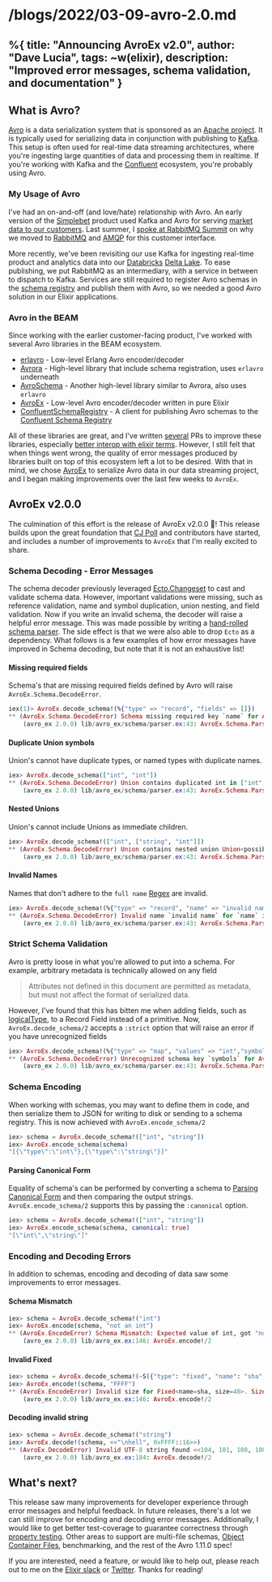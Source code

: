 # /blogs/2022/03-09-avro-2.0.md
%{
    title: "Announcing AvroEx v2.0",
    author: "Dave Lucia",
    tags: ~w(elixir),
    description: "Improved error messages, schema validation, and documentation"
}
---
## What is Avro?

[Avro](https://avro.apache.org/) is a data serialization system that is sponsored as an [Apache project](https://www.apache.org/). It is typically used for serializing data in conjunction with publishing to [Kafka](https://kafka.apache.org/). This setup is often used for real-time data streaming architectures, where you're ingesting large quantities of data and processing them in realtime. If you're working with Kafka and the [Confluent](https://www.confluent.io/) ecosystem, you're probably using Avro.

### My Usage of Avro

I've had an on-and-off (and love/hate) relationship with Avro. An early version of the [Simplebet](https://simplebet.io/) product used Kafka and Avro for serving [market data to our customers](https://thinkingelixir.com/podcast-episodes/075-rabbitmq-and-commanded-at-simplebet-with-dave-lucia/). Last summer, I [spoke at RabbitMQ Summit](https://github.com/davydog187/migrating_from_kafka) on why we moved to [RabbitMQ](https://www.rabbitmq.com/) and [AMQP](https://www.amqp.org/) for this customer interface.

More recently, we've been revisiting our use Kafka for ingesting real-time product and analytics data into our [Databricks](https://databricks.com/) [Delta Lake](https://delta.io/). To ease publishing, we put RabbitMQ as an intermediary, with a service in between to dispatch to Kafka. Services are still required to register Avro schemas in the [schema registry](https://docs.confluent.io/platform/current/schema-registry/index.html) and publish them with Avro, so we needed a good Avro solution in our Elixir applications.

### Avro in the BEAM

Since working with the earlier customer-facing product, I've worked with several Avro libraries in the BEAM ecosystem.

* [erlavro](https://github.com/klarna/erlavro) - Low-level Erlang Avro encoder/decoder
* [Avrora](https://github.com/Strech/avrora) - High-level library that include schema registration, uses `erlavro` underneath
* [AvroSchema](https://github.com/cogini/avro_schema) - Another high-level library similar to Avrora, also uses `erlavro`
* [AvroEx](https://github.com/beam-community/avro_ex) - Low-level Avro encoder/decoder written in pure Elixir
* [ConfluentSchemaRegistry](https://github.com/cogini/confluent_schema_registry) - A client for publishing Avro schemas to the [Confluent Schema Registry](https://docs.confluent.io/platform/current/schema-registry/index.html)

All of these libraries are great, and I've written [several](https://github.com/klarna/erlavro/commits?author=davydog187) PRs to improve these libraries, especially [better interop with elixir terms](https://github.com/cogini/avro_schema/commits?author=davydog187). However, I still felt that when things went wrong, the quality of error messages produced by libraries built on top of this ecosystem left a lot to be desired. With that in mind, we chose [AvroEx](https://github.com/beam-community/avro_ex) to serialize Avro data in our data streaming project, and I began making improvements over the last few weeks to `AvroEx`.

## AvroEx v2.0.0

The culmination of this effort is the release of AvroEx v2.0.0 🥳! This release builds upon the great foundation that [CJ Poll](https://github.com/CJPoll) and contributors have started, and includes a number of improvements to `AvroEx` that I'm really excited to share.

### Schema Decoding - Error Messages

The schema decoder previously leveraged [Ecto.Changeset](https://hexdocs.pm/ecto/Ecto.Changeset.html) to cast and validate schema data. However, important validations were missing, such as reference validation, name and symbol duplication, union nesting, and field validation. Now if you write an invalid schema, the decoder will raise a helpful error message. This was made possible by writing a [hand-rolled schema parser](https://github.com/beam-community/avro_ex/pull/62). The side effect is that we were also able to drop `Ecto` as a dependency. What follows is a few examples of how error messages have improved in Schema decoding, but note that it is not an exhaustive list!


#### Missing required fields

Schema's that are missing required fields defined by Avro will raise `AvroEx.Schema.DecodeError`.

```elixir
iex(1)> AvroEx.decode_schema!(%{"type" => "record", "fields" => []})
** (AvroEx.Schema.DecodeError) Schema missing required key `name` for AvroEx.Schema.Record in %{"fields" => [], "type" => "record"}
    (avro_ex 2.0.0) lib/avro_ex/schema/parser.ex:43: AvroEx.Schema.Parser.parse!/2
```

#### Duplicate Union symbols

Union's cannot have duplicate types, or named types with duplicate names.

```elixir
iex> AvroEx.decode_schema(["int", "int"])
** (AvroEx.Schema.DecodeError) Union contains duplicated int in ["int", "int"]
    (avro_ex 2.0.0) lib/avro_ex/schema/parser.ex:43: AvroEx.Schema.Parser.parse!/2
```

#### Nested Unions

Union's cannot include Unions as immediate children.

```elixir
iex> AvroEx.decode_schema!(["int", ["string", "int"]])
** (AvroEx.Schema.DecodeError) Union contains nested union Union<possibilities=string|int> as immediate child in ["int", ["string", "int"]]
    (avro_ex 2.0.0) lib/avro_ex/schema/parser.ex:43: AvroEx.Schema.Parser.parse!/2
```

#### Invalid Names

Names that don't adhere to the `full name` [Regex](https://avro.apache.org/docs/1.11.0/spec.html#names) are invalid.

```elixir
iex> AvroEx.decode_schema!(%{"type" => "record", "name" => "invalid name",  "fields" => []})
** (AvroEx.Schema.DecodeError) Invalid name `invalid name` for `name` in %{"fields" => [], "name" => "invalid name", "type" => "record"}
    (avro_ex 2.0.0) lib/avro_ex/schema/parser.ex:43: AvroEx.Schema.Parser.parse!/2
```

### Strict Schema Validation

Avro is pretty loose in what you're allowed to put into a schema. For example, arbitrary metadata is technically allowed on any field

> Attributes not defined in this document are permitted as metadata, but must not affect the format of serialized data.

However, I've found that this has bitten me when adding fields, such as [logicalType](https://avro.apache.org/docs/1.11.0/spec.html#Logical+Types), to a Record Field instead of a primitive. Now, `AvroEx.decode_schema/2` accepts a `:strict` option that will raise an error if you have unrecognized fields

```elixir
iex> AvroEx.decode_schema!(%{"type" => "map", "values" => "int","symbols" => ["a"]}, strict: true)
** (AvroEx.Schema.DecodeError) Unrecognized schema key `symbols` for AvroEx.Schema.Map in %{"symbols" => ["a"], "type" => "map", "values" => "int"}
    (avro_ex 2.0.0) lib/avro_ex/schema/parser.ex:43: AvroEx.Schema.Parser.parse!/2
```

### Schema Encoding

When working with schemas, you may want to define them in code, and then serialize them to JSON for writing to disk or sending to a schema registry. This is now achieved with `AvroEx.encode_schema/2`

```elixir
iex> schema = AvroEx.decode_schema!(["int", "string"])
iex> AvroEx.encode_schema(schema)
"[{\"type\":\"int\"},{\"type\":\"string\"}]"
```

#### Parsing Canonical Form

Equality of schema's can be performed by converting a schema to [Parsing Canonical Form](https://avro.apache.org/docs/1.11.0/spec.html#Parsing+Canonical+Form+for+Schemas) and then comparing the output strings. `AvroEx.encode_schema/2` supports this by passing the `:canonical` option.

```elixir
iex> schema = AvroEx.decode_schema!(["int", "string"])
iex> AvroEx.encode_schema(schema, canonical: true)
"[\"int\",\"string\"]"
```

### Encoding and Decoding Errors

In addition to schemas, encoding and decoding of data saw some improvements to error messages.

#### Schema Mismatch

```elixir
iex> schema = AvroEx.decode_schema!("int")
iex> AvroEx.encode(schema, "not an int")
** (AvroEx.EncodeError) Schema Mismatch: Expected value of int, got "not an int"
    (avro_ex 2.0.0) lib/avro_ex.ex:146: AvroEx.encode!/2
```

#### Invalid Fixed

```elixir
iex> schema = AvroEx.decode_schema!(~S({"type": "fixed", "name": "sha", "size": 40}))
iex> AvroEx.encode!(schema, "FFFF")
** (AvroEx.EncodeError) Invalid size for Fixed<name=sha, size=40>. Size of 4 for "FFFF"
    (avro_ex 2.0.0) lib/avro_ex.ex:146: AvroEx.encode!/2
```

#### Decoding invalid string

```elixir
iex> schema = AvroEx.decode_schema!("string")
iex> AvroEx.decode!(schema, <<"\nhell", 0xFFFF::16>>)
** (AvroEx.DecodeError) Invalid UTF-8 string found <<104, 101, 108, 108, 255>>.
    (avro_ex 2.0.0) lib/avro_ex.ex:184: AvroEx.decode!/2
```

## What's next?

This release saw many improvements for developer experience through error messages and helpful feedback. In future releases, there's a lot we can still improve for encoding and decoding error messages. Additionally, I would like to get better test-coverage to guarantee correctness through [property testing](https://github.com/beam-community/avro_ex/issues/51). Other areas to support are multi-file schemas, [Object Container Files](https://avro.apache.org/docs/1.11.0/spec.html#Object+Container+Files), benchmarking, and the rest of the Avro 1.11.0 spec!

If you are interested, need a feature, or would like to help out, please reach out to me on the [Elixir slack](https://elixir-slackin.herokuapp.com/) or [Twitter](https://twitter.com/davydog187). Thanks for reading!
